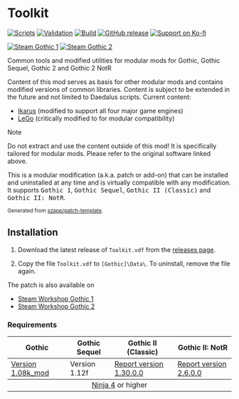 # Toolkit

[![Scripts](https://github.com/szapp/Toolkit/actions/workflows/scripts.yml/badge.svg)](https://github.com/szapp/Toolkit/actions/workflows/scripts.yml)
[![Validation](https://github.com/szapp/Toolkit/actions/workflows/validation.yml/badge.svg)](https://github.com/szapp/Toolkit/actions/workflows/validation.yml)
[![Build](https://github.com/szapp/Toolkit/actions/workflows/build.yml/badge.svg)](https://github.com/szapp/Toolkit/actions/workflows/build.yml)
[![GitHub release](https://img.shields.io/github/v/release/szapp/Toolkit.svg)](https://github.com/szapp/Toolkit/releases/latest)
[![Support on Ko-fi](https://img.shields.io/badge/ko--fi-support-ff586e?logo=kofi&logoColor=white)](https://ko-fi.com/szapp)  
<!-- [![World of Gothic](https://raw.githubusercontent.com/szapp/patch-template/main/.github/actions/initialization/badges/wog.svg)](https://www.worldofgothic.de/dl/download_XXXX.htm) -->
<!-- [![Spine](https://raw.githubusercontent.com/szapp/patch-template/main/.github/actions/initialization/badges/spine.svg)](https://clockwork-origins.com/spine) -->
[![Steam Gothic 1](https://img.shields.io/badge/steam-Gothic%201-2a3f5a?logo=steam&labelColor=1b2838)](https://steamcommunity.com/sharedfiles/filedetails/?id=3524697500)
[![Steam Gothic 2](https://img.shields.io/badge/steam-Gothic%202-2a3f5a?logo=steam&labelColor=1b2838)](https://steamcommunity.com/sharedfiles/filedetails/?id=3524696788)

Common tools and modified utilities for modular mods for Gothic, Gothic Sequel, Gothic 2 and Gothic 2 NotR

Content of this mod serves as basis for other modular mods and contains modified versions of common libraries.
Content is subject to be extended in the future and not limited to Daedalus scripts.
Current content:

- [Ikarus](https://github.com/Lehona/Ikarus) (modified to support all four major game engines)
- [LeGo](https://github.com/Lehona/LeGo) (critically modified to for modular compatibility)

> [!Note]
> Do not extract and use the content outside of this mod! It is specifically tailored for modular mods. Please refer to the original software linked above.

This is a modular modification (a.k.a. patch or add-on) that can be installed and uninstalled at any time and is virtually compatible with any modification.
It supports <kbd>Gothic 1</kbd>, <kbd>Gothic Sequel</kbd>, <kbd>Gothic II (Classic)</kbd> and <kbd>Gothic II: NotR</kbd>.

<sup>Generated from [szapp/patch-template](https://github.com/szapp/patch-template).</sup>

## Installation

1. Download the latest release of `Toolkit.vdf` from the [releases page](https://github.com/szapp/Toolkit/releases/latest).

2. Copy the file `Toolkit.vdf` to `[Gothic]\Data\`. To uninstall, remove the file again.

The patch is also available on

<!-- - [World of Gothic](https://www.worldofgothic.de/dl/download_XXXX.htm) | [Forum thread](https://forum.worldofplayers.de/forum/threads/XXXXXXX) -->
<!-- - [Spine Mod-Manager](https://clockwork-origins.com/spine/) -->
- [Steam Workshop Gothic 1](https://steamcommunity.com/sharedfiles/filedetails/?id=3524697500)
- [Steam Workshop Gothic 2](https://steamcommunity.com/sharedfiles/filedetails/?id=3524696788)

### Requirements

<table><thead><tr><th>Gothic</th><th>Gothic Sequel</th><th>Gothic II (Classic)</th><th>Gothic II: NotR</th></tr></thead>
<tbody><tr><td><a href="https://www.worldofgothic.de/dl/download_34.htm">Version 1.08k_mod</a></td><td>Version 1.12f</td><td><a href="https://www.worldofgothic.de/dl/download_278.htm">Report version 1.30.0.0</a></td><td><a href="https://www.worldofgothic.de/dl/download_278.htm">Report version 2.6.0.0</a></td></tr></tbody>
<tbody><tr><td colspan="4" align="center"><a href="https://github.com/szapp/Ninja">Ninja 4</a> or higher</td></tr></tbody></table>

<!--

If you are interested in writing your own patch, please do not copy this patch!
Instead refer to the PATCH TEMPLATE to build a foundation that is customized to your needs!
The patch template can found at https://github.com/szapp/patch-template.

-->
